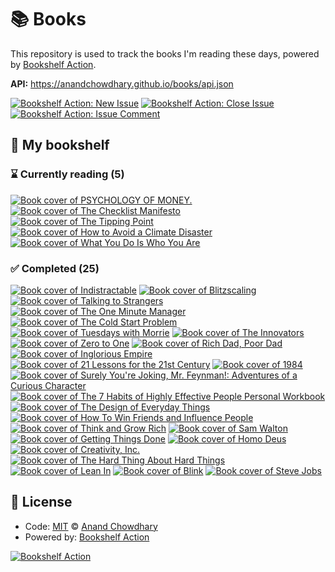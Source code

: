 # 📚 Books

This repository is used to track the books I'm reading these days, powered by [Bookshelf Action](https://github.com/AnandChowdhary/bookshelf-action).

**API:** https://anandchowdhary.github.io/books/api.json

[![Bookshelf Action: New Issue](https://github.com/AnandChowdhary/books/workflows/Bookshelf%20Action:%20New%20Issue/badge.svg)](https://github.com/AnandChowdhary/bookshelf-action/actions?query=workflow%3A%Bookshelf+Action%3A+New+Issue%22)
[![Bookshelf Action: Close Issue](https://github.com/AnandChowdhary/books/workflows/Bookshelf%20Action:%20Close%20Issue/badge.svg)](https://github.com/AnandChowdhary/bookshelf-action/actions?query=workflow%3A%Bookshelf+Action%3A+Close+Issue%22)
[![Bookshelf Action: Issue Comment](https://github.com/AnandChowdhary/books/workflows/Bookshelf%20Action:%20Issue%20Comment/badge.svg)](https://github.com/AnandChowdhary/bookshelf-action/actions?query=workflow%3A%Bookshelf+Action%3A+Issue+Comment%22)

## 📖 My bookshelf

<!--start:bookshelf-action-->
### ⌛ Currently reading (5)

[![Book cover of PSYCHOLOGY OF MONEY.](<https://images.weserv.nl/?url=https%3A%2F%2Ftse2.mm.bing.net%2Fth%3Fq%3DPSYCHOLOGY%2520OF%2520MONEY.%2520by%2520function%2520join()%2520%257B%2520%255Bnative%2520code%255D%2520%257D%26w%3D256%26c%3D7%26rs%3D1%26p%3D0%26dpr%3D3%26pid%3D1.7%26mkt%3Den-IN%26adlt%3Dmoderate&w=128&h=196&fit=contain>)](https://github.com/AnandChowdhary/books/issues/46 "PSYCHOLOGY OF MONEY. by MORGAN. HOUSEL")
[![Book cover of The Checklist Manifesto](https://images.weserv.nl/?url=http%3A%2F%2Fbooks.google.com%2Fbooks%2Fcontent%3Fid%3Dx3IcNujwHxcC%26printsec%3Dfrontcover%26img%3D1%26zoom%3D1%26edge%3Dcurl%26source%3Dgbs_api&w=128&h=196&fit=contain)](https://github.com/AnandChowdhary/books/issues/42 "The Checklist Manifesto by Atul Gawande")
[![Book cover of The Tipping Point](https://images.weserv.nl/?url=http%3A%2F%2Fbooks.google.com%2Fbooks%2Fcontent%3Fid%3DyBDBEGBIUmgC%26printsec%3Dfrontcover%26img%3D1%26zoom%3D1%26edge%3Dcurl%26source%3Dgbs_api&w=128&h=196&fit=contain)](https://github.com/AnandChowdhary/books/issues/39 "The Tipping Point by Malcolm Gladwell")
[![Book cover of How to Avoid a Climate Disaster](https://images.weserv.nl/?url=http%3A%2F%2Fbooks.google.com%2Fbooks%2Fcontent%3Fid%3DpHK0DwAAQBAJ%26printsec%3Dfrontcover%26img%3D1%26zoom%3D1%26edge%3Dcurl%26source%3Dgbs_api&w=128&h=196&fit=contain)](https://github.com/AnandChowdhary/books/issues/37 "How to Avoid a Climate Disaster by Bill Gates")
[![Book cover of What You Do Is Who You Are](https://images.weserv.nl/?url=http%3A%2F%2Fbooks.google.com%2Fbooks%2Fcontent%3Fid%3DPp-IDwAAQBAJ%26printsec%3Dfrontcover%26img%3D1%26zoom%3D1%26edge%3Dcurl%26source%3Dgbs_api&w=128&h=196&fit=contain)](https://github.com/AnandChowdhary/books/issues/36 "What You Do Is Who You Are by Ben Horowitz")

### ✅ Completed (25)

[![Book cover of Indistractable](https://images.weserv.nl/?url=http%3A%2F%2Fbooks.google.com%2Fbooks%2Fcontent%3Fid%3DGmmZDwAAQBAJ%26printsec%3Dfrontcover%26img%3D1%26zoom%3D1%26edge%3Dcurl%26source%3Dgbs_api&w=128&h=196&fit=contain)](https://github.com/AnandChowdhary/books/issues/44 "Indistractable by Nir Eyal completed in 1 week on July 2022")
[![Book cover of Blitzscaling](https://images.weserv.nl/?url=http%3A%2F%2Fbooks.google.com%2Fbooks%2Fcontent%3Fid%3DOyxyDwAAQBAJ%26printsec%3Dfrontcover%26img%3D1%26zoom%3D1%26edge%3Dcurl%26source%3Dgbs_api&w=128&h=196&fit=contain)](https://github.com/AnandChowdhary/books/issues/43 "Blitzscaling by Reid Hoffman, Chris Yeh completed in 6 days on July 2022")
[![Book cover of Talking to Strangers](https://images.weserv.nl/?url=http%3A%2F%2Fbooks.google.com%2Fbooks%2Fcontent%3Fid%3DVnuGDwAAQBAJ%26printsec%3Dfrontcover%26img%3D1%26zoom%3D1%26edge%3Dcurl%26source%3Dgbs_api&w=128&h=196&fit=contain)](https://github.com/AnandChowdhary/books/issues/41 "Talking to Strangers by Malcolm Gladwell completed in 2 months on July 2022")
[![Book cover of The One Minute Manager](https://images.weserv.nl/?url=http%3A%2F%2Fbooks.google.com%2Fbooks%2Fcontent%3Fid%3DhbQco6gUKm4C%26printsec%3Dfrontcover%26img%3D1%26zoom%3D1%26source%3Dgbs_api&w=128&h=196&fit=contain)](https://github.com/AnandChowdhary/books/issues/40 "The One Minute Manager by Kenneth Blanchard, Kenneth H. Blanchard, Spencer Johnson completed in 4 days on February 2022")
[![Book cover of The Cold Start Problem](https://images.weserv.nl/?url=http%3A%2F%2Fbooks.google.com%2Fbooks%2Fcontent%3Fid%3D4ezYzQEACAAJ%26printsec%3Dfrontcover%26img%3D1%26zoom%3D1%26source%3Dgbs_api&w=128&h=196&fit=contain)](https://github.com/AnandChowdhary/books/issues/38 "The Cold Start Problem by Andrew Chen completed in 7 months on August 2022")
[![Book cover of Tuesdays with Morrie](https://images.weserv.nl/?url=http%3A%2F%2Fbooks.google.com%2Fbooks%2Fcontent%3Fid%3Dz2z_6hLoPmgC%26printsec%3Dfrontcover%26img%3D1%26zoom%3D1%26edge%3Dcurl%26source%3Dgbs_api&w=128&h=196&fit=contain)](https://github.com/AnandChowdhary/books/issues/25 "Tuesdays with Morrie by Mitch Albom completed in 3 weeks on June 2020")
[![Book cover of The Innovators](https://images.weserv.nl/?url=http%3A%2F%2Fbooks.google.com%2Fbooks%2Fcontent%3Fid%3DaFapBAAAQBAJ%26printsec%3Dfrontcover%26img%3D1%26zoom%3D1%26edge%3Dcurl%26source%3Dgbs_api&w=128&h=196&fit=contain)](https://github.com/AnandChowdhary/books/issues/12 "The Innovators by Walter Isaacson completed in 3 months on February 2020")
[![Book cover of Zero to One](https://images.weserv.nl/?url=http%3A%2F%2Fbooks.google.com%2Fbooks%2Fcontent%3Fid%3DZH4oAwAAQBAJ%26printsec%3Dfrontcover%26img%3D1%26zoom%3D1%26edge%3Dcurl%26source%3Dgbs_api&w=128&h=196&fit=contain)](https://github.com/AnandChowdhary/books/issues/23 "Zero to One by Peter Thiel, Blake Masters completed in 2 months on August 2019")
[![Book cover of Rich Dad, Poor Dad](https://images.weserv.nl/?url=http%3A%2F%2Fbooks.google.com%2Fbooks%2Fcontent%3Fid%3DCx6aDwAAQBAJ%26printsec%3Dfrontcover%26img%3D1%26zoom%3D1%26edge%3Dcurl%26source%3Dgbs_api&w=128&h=196&fit=contain)](https://github.com/AnandChowdhary/books/issues/13 "Rich Dad, Poor Dad by Robert T. Kiyosaki completed in 10 months on February 2020")
[![Book cover of Inglorious Empire](https://images.weserv.nl/?url=http%3A%2F%2Fbooks.google.com%2Fbooks%2Fcontent%3Fid%3DZWwwDwAAQBAJ%26printsec%3Dfrontcover%26img%3D1%26zoom%3D1%26source%3Dgbs_api&w=128&h=196&fit=contain)](https://github.com/AnandChowdhary/books/issues/14 "Inglorious Empire by Shashi Tharoor completed in 1 year on February 2020")
[![Book cover of 21 Lessons for the 21st Century](https://images.weserv.nl/?url=http%3A%2F%2Fbooks.google.com%2Fbooks%2Fcontent%3Fid%3DMSKEDwAAQBAJ%26printsec%3Dfrontcover%26img%3D1%26zoom%3D1%26edge%3Dcurl%26source%3Dgbs_api&w=128&h=196&fit=contain)](https://github.com/AnandChowdhary/books/issues/15 "21 Lessons for the 21st Century by Yuval Noah Harari completed in 1 year on February 2020")
[![Book cover of 1984](https://images.weserv.nl/?url=http%3A%2F%2Fbooks.google.com%2Fbooks%2Fcontent%3Fid%3Dyxv1LK5gyV4C%26printsec%3Dfrontcover%26img%3D1%26zoom%3D1%26source%3Dgbs_api&w=128&h=196&fit=contain)](https://github.com/AnandChowdhary/books/issues/16 "1984 by George Orwell completed in 2 years on February 2020")
[![Book cover of Surely You're Joking, Mr. Feynman!: Adventures of a Curious Character](https://images.weserv.nl/?url=http%3A%2F%2Fbooks.google.com%2Fbooks%2Fcontent%3Fid%3D_gA_DwAAQBAJ%26printsec%3Dfrontcover%26img%3D1%26zoom%3D1%26edge%3Dcurl%26source%3Dgbs_api&w=128&h=196&fit=contain)](https://github.com/AnandChowdhary/books/issues/17 "Surely You're Joking, Mr. Feynman!: Adventures of a Curious Character by Richard P. Feynman completed in 3 years on February 2020")
[![Book cover of The 7 Habits of Highly Effective People Personal Workbook](https://images.weserv.nl/?url=http%3A%2F%2Fbooks.google.com%2Fbooks%2Fcontent%3Fid%3D-Evbj5_0DcQC%26printsec%3Dfrontcover%26img%3D1%26zoom%3D1%26edge%3Dcurl%26source%3Dgbs_api&w=128&h=196&fit=contain)](https://github.com/AnandChowdhary/books/issues/45 "The 7 Habits of Highly Effective People Personal Workbook by Stephen R. Covey completed in 1 week on October 2016")
[![Book cover of The Design of Everyday Things](https://images.weserv.nl/?url=http%3A%2F%2Fbooks.google.com%2Fbooks%2Fcontent%3Fid%3DheCtnQEACAAJ%26printsec%3Dfrontcover%26img%3D1%26zoom%3D1%26source%3Dgbs_api&w=128&h=196&fit=contain)](https://github.com/AnandChowdhary/books/issues/20 "The Design of Everyday Things by Donald A. Norman completed in 3 years on February 2020")
[![Book cover of How To Win Friends and Influence People](https://images.weserv.nl/?url=http%3A%2F%2Fbooks.google.com%2Fbooks%2Fcontent%3Fid%3D1rW-QpIAs8UC%26printsec%3Dfrontcover%26img%3D1%26zoom%3D1%26edge%3Dcurl%26source%3Dgbs_api&w=128&h=196&fit=contain)](https://github.com/AnandChowdhary/books/issues/19 "How To Win Friends and Influence People by Dale Carnegie completed in 3 years on February 2020")
[![Book cover of Think and Grow Rich](https://images.weserv.nl/?url=http%3A%2F%2Fbooks.google.com%2Fbooks%2Fcontent%3Fid%3DrYJaPwAACAAJ%26printsec%3Dfrontcover%26img%3D1%26zoom%3D1%26source%3Dgbs_api&w=128&h=196&fit=contain)](https://github.com/AnandChowdhary/books/issues/21 "Think and Grow Rich by Arthur R. Pell, Napoleon Hill completed in 3 years on February 2020")
[![Book cover of Sam Walton](https://images.weserv.nl/?url=http%3A%2F%2Fbooks.google.com%2Fbooks%2Fcontent%3Fid%3DggN9Kp8UVfwC%26printsec%3Dfrontcover%26img%3D1%26zoom%3D1%26edge%3Dcurl%26source%3Dgbs_api&w=128&h=196&fit=contain)](https://github.com/AnandChowdhary/books/issues/22 "Sam Walton by Sam Walton completed in 3 years on February 2020")
[![Book cover of Getting Things Done](https://images.weserv.nl/?url=http%3A%2F%2Fbooks.google.com%2Fbooks%2Fcontent%3Fid%3DWXcHwzaUd4MC%26printsec%3Dfrontcover%26img%3D1%26zoom%3D1%26edge%3Dcurl%26source%3Dgbs_api&w=128&h=196&fit=contain)](https://github.com/AnandChowdhary/books/issues/34 "Getting Things Done by David Allen completed in 10 months on April 2014")
[![Book cover of Homo Deus](https://images.weserv.nl/?url=http%3A%2F%2Fbooks.google.com%2Fbooks%2Fcontent%3Fid%3DH2t_CwAAQBAJ%26printsec%3Dfrontcover%26img%3D1%26zoom%3D1%26edge%3Dcurl%26source%3Dgbs_api&w=128&h=196&fit=contain)](https://github.com/AnandChowdhary/books/issues/32 "Homo Deus by Yuval Noah Harari completed in 8 months on June 2014")
[![Book cover of Creativity, Inc.](https://images.weserv.nl/?url=http%3A%2F%2Fbooks.google.com%2Fbooks%2Fcontent%3Fid%3DUqccAgAAQBAJ%26printsec%3Dfrontcover%26img%3D1%26zoom%3D1%26edge%3Dcurl%26source%3Dgbs_api&w=128&h=196&fit=contain)](https://github.com/AnandChowdhary/books/issues/30 "Creativity, Inc. by Ed Catmull, Amy Wallace completed in 4 months on June 2014")
[![Book cover of The Hard Thing About Hard Things](https://images.weserv.nl/?url=http%3A%2F%2Fbooks.google.com%2Fbooks%2Fcontent%3Fid%3D620pAgAAQBAJ%26printsec%3Dfrontcover%26img%3D1%26zoom%3D1%26edge%3Dcurl%26source%3Dgbs_api&w=128&h=196&fit=contain)](https://github.com/AnandChowdhary/books/issues/31 "The Hard Thing About Hard Things by Ben Horowitz completed in 0 seconds on April 2014")
[![Book cover of Lean In](https://images.weserv.nl/?url=http%3A%2F%2Fbooks.google.com%2Fbooks%2Fcontent%3Fid%3Dy9_mxZLYiiMC%26printsec%3Dfrontcover%26img%3D1%26zoom%3D1%26edge%3Dcurl%26source%3Dgbs_api&w=128&h=196&fit=contain)](https://github.com/AnandChowdhary/books/issues/29 "Lean In by Sheryl Sandberg completed in 7 months on June 2014")
[![Book cover of Blink](https://images.weserv.nl/?url=http%3A%2F%2Fbooks.google.com%2Fbooks%2Fcontent%3Fid%3DVKGbb1hg8JAC%26printsec%3Dfrontcover%26img%3D1%26zoom%3D1%26edge%3Dcurl%26source%3Dgbs_api&w=128&h=196&fit=contain)](https://github.com/AnandChowdhary/books/issues/28 "Blink by Malcolm Gladwell completed in 11 months on April 2014")
[![Book cover of Steve Jobs](https://images.weserv.nl/?url=http%3A%2F%2Fbooks.google.com%2Fbooks%2Fcontent%3Fid%3D8U2oAAAAQBAJ%26printsec%3Dfrontcover%26img%3D1%26zoom%3D1%26edge%3Dcurl%26source%3Dgbs_api&w=128&h=196&fit=contain)](https://github.com/AnandChowdhary/books/issues/26 "Steve Jobs by Walter Isaacson completed in 1 month on January 2013")

<!--end:bookshelf-action-->

## 📄 License

- Code: [MIT](./LICENSE) © [Anand Chowdhary](https://anandchowdhary.com)
- Powered by: [Bookshelf Action](https://github.com/AnandChowdhary/bookshelf-action)

[![Bookshelf Action](https://github.com/AnandChowdhary/bookshelf-action/blob/HEAD/assets/logo.svg)](https://github.com/AnandChowdhary/bookshelf-action)
